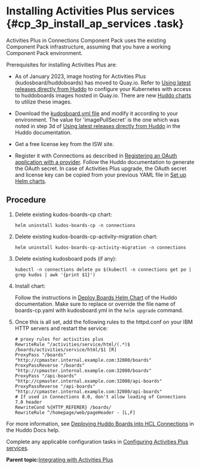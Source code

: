 # Installing Activities Plus services {#cp_3p_install_ap_services .task}

Activities Plus in Connections Component Pack uses the existing Component Pack infrastructure, assuming that you have a working Component Pack environment.

Prerequisites for installing Activities Plus are:

-   As of January 2023, image hosting for Activities Plus (kudosboard/huddoboards) has moved to Quay.io. Refer to [Using latest releases directly from Huddo](https://docs.huddo.com/boards/images/) to configure your Kubernetes with access to huddoboards images hosted in Quay.io. There are new [Huddo charts](https://docs.huddo.com/boards/helm-charts/) to utilize these images.

-   Download the [kudosboard.yml file](https://github.com/HCL-TECH-SOFTWARE/connections-automation/tree/main/roles/hcl/component-pack-harbor/templates/helmvars/kudosboards.yml.j2) and modify it according to your environment. The value for 'imagePullSecret' is the one which was noted in step 3d of [Using latest releases directly from Huddo](https://docs.huddo.com/boards/images/) in the Huddo documentation.

-   Get a free license key from the ISW site.

-   Register it with Connections as described in [Registering an OAuth application with a provider](cp_3p_config_ap_oauth.md). Follow the Huddo documentation to generate the OAuth secret. In case of Activities Plus upgrade, the OAuth secret and license key can be copied from your previous YAML file in [Set up Helm charts](cp_install_services_tasks.md#setup_helm).

## Procedure

1.  Delete existing kudos-boards-cp chart:

    ``` {#codeblock_idr_45r_bvb}
    helm uninstall kudos-boards-cp -n connections
    ```

2.  Delete existing kudos-boards-cp-activity-migration chart:

    ``` {#codeblock_o5y_td4_hvb}
    helm uninstall kudos-boards-cp-activity-migration -n connections
    ```

3.  Delete existing kudosboard pods \(if any\):

    ``` {#codeblock_jdr_45r_bvb}
    kubectl -n connections delete po $(kubectl -n connections get po | grep kudos | awk '{print $1}')
    ```

4.  Install chart:

    Follow the instructions in [Deploy Boards Helm Chart](https://docs.huddo.com/boards/cp/#deploy-boards-helm-chart) of the Huddo documentation. Make sure to replace or override the file name of boards-cp.yaml with kudosboard.yml in the `helm upgrade` command.

5.  Once this is all set, add the following rules to the httpd.conf on your IBM HTTP servers and restart the service: 

    ``` {#codeblock_sbn_1np_fvb}
    # proxy rules for activities plus 
    RewriteRule ^/activities/service/html/(.*)$ /boards/activities/service/html/$1 [R] 
    ProxyPass "/boards" "http://cpmaster.internal.example.com:32080/boards" 
    ProxyPassReverse "/boards" "http://cpmaster.internal.example.com:32080/boards" 
    ProxyPass "/api-boards" "http://cpmaster.internal.example.com:32080/api-boards" 
    ProxyPassReverse "/api-boards" "http://cpmaster.internal.example.com:32080/api-boards"
    # If used in Connections 8.0, don't allow loading of Connections 7.0 header
    RewriteCond %{HTTP_REFERER} /boards/
    RewriteRule ^/homepage/web/pageHeader - [L,F]
    ```


For more information, see [Deploying Huddo Boards into HCL Connections](https://docs.huddo.com/boards/cp/) in the Huddo Docs help.

Complete any applicable configuration tasks in [Configuring Activities Plus services](cp_3p_config_ap_intro.md).

**Parent topic:**[Integrating with Activities Plus](../install/cp_3p_integrate_intro.md)

